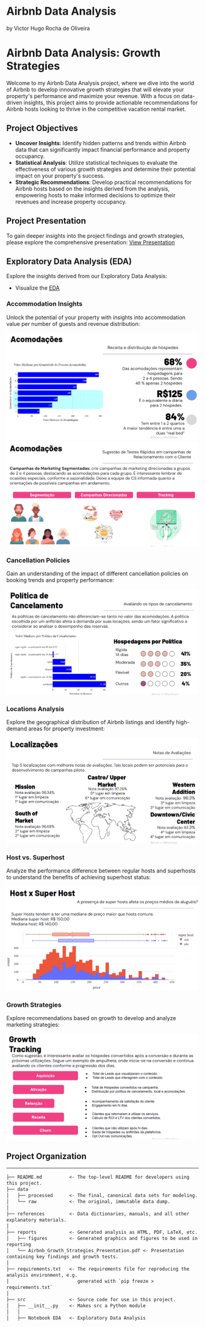 # **Airbnb Data Analysis**
by Victor Hugo Rocha de Oliveira

# **Airbnb Data Analysis: Growth Strategies**

Welcome to my Airbnb Data Analysis project, where we dive into the world of Airbnb to develop innovative growth strategies that will elevate your property's performance and maximize your revenue. With a focus on data-driven insights, this project aims to provide actionable recommendations for Airbnb hosts looking to thrive in the competitive vacation rental market.

## **Project Objectives**

- **Uncover Insights**: Identify hidden patterns and trends within Airbnb data that can significantly impact financial performance and property occupancy.
- **Statistical Analysis**: Utilize statistical techniques to evaluate the effectiveness of various growth strategies and determine their potential impact on your property's success.
- **Strategic Recommendations**: Develop practical recommendations for Airbnb hosts based on the insights derived from the analysis, empowering hosts to make informed decisions to optimize their revenues and increase property occupancy.

## **Project Presentation**
To gain deeper insights into the project findings and growth strategies, please explore the comprehensive presentation:
[View Presentation](reports/Airbnb_Growth_Strategies_Presentation.pdf)

## **Exploratory Data Analysis (EDA)**
Explore the insights derived from our Exploratory Data Analysis:

- Visualize the [EDA](reports/apresentacao%20da%20analise%20-%20airbnb-growth-strategies.pdf)

### **Accommodation Insights**
Unlock the potential of your property with insights into accommodation value per number of guests and revenue distribution:

![Accommodation Analysis](reports/figures/acomodacoes.png)
![Accommodation Analysis](reports/figures/acomodacoes2.png)

### **Cancellation Policies**
Gain an understanding of the impact of different cancellation policies on booking trends and property performance:

![Cancellation Analysis](reports/figures/cancelamento.png)

### **Locations Analysis**
Explore the geographical distribution of Airbnb listings and identify high-demand areas for property investment:

![Locations Analysis](reports/figures/localizacoes.png)

### **Host vs. Superhost**
Analyze the performance difference between regular hosts and superhosts to understand the benefits of achieving superhost status:

![Host Analysis](reports/figures/host_x_superhost.png)

### **Growth Strategies**
Explore recommendations based on growth to develop and analyze marketing strategies:

![Growth Analysis](reports/figures/growth.png)

## **Project Organization**
------------

    ├── README.md          <- The top-level README for developers using this project.
    ├── data
    │   ├── processed      <- The final, canonical data sets for modeling.
    │   └── raw            <- The original, immutable data dump.
    │
    ├── references         <- Data dictionaries, manuals, and all other explanatory materials.
    │
    ├── reports            <- Generated analysis as HTML, PDF, LaTeX, etc.
    │   ├── figures        <- Generated graphics and figures to be used in reporting
    │   └── Airbnb_Growth_Strategies_Presentation.pdf <- Presentation containing key findings and growth tests.
    │
    ├── requirements.txt   <- The requirements file for reproducing the analysis environment, e.g.
    │                         generated with `pip freeze > requirements.txt`
    │
    ├── src                <- Source code for use in this project.
    │   ├── __init__.py    <- Makes src a Python module
    │   │
    │   ├── Notebook EDA   <- Exploratory Data Analysis